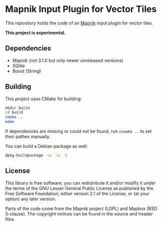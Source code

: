 # Mapnik Input Plugin for Vector Tiles

This repository holds the code of an [Mapnik](https://github.com/mapnik/mapnik) input plugin for vector tiles.

**This project is experimental.**

## Dependencies

* Mapnik (not 3.1.0 but only newer unreleased versions)
* SQlite
* Boost (String)

## Building

This project uses CMake for building:

```sh
mkdir build
cd build
cmake ..
make
```

If dependencies are missing or could not be found, run `ccmake ..` to set their pathes manually.

You can build a Debian package as well:

```sh
dpkg-buildpackage -us -uc -b
```

## License

This library is free software; you can redistribute it and/or
modify it under the terms of the GNU Lesser General Public
License as published by the Free Software Foundation; either
version 2.1 of the License, or (at your option) any later version.

Parts of the code come from the Mapnik project (LGPL) and Mapbox (BSD 3-clause).
The copyright notices can be found in the source and header files.
